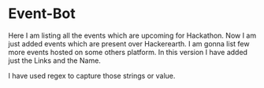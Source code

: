 # Event-Bot

Here I am listing all the events which are upcoming for Hackathon.
Now I am just added events which are present over Hackerearth. 
I am gonna list few more events hosted on some others platform.
In this version I have added just the Links and the Name.

I have used regex to capture those strings or value.